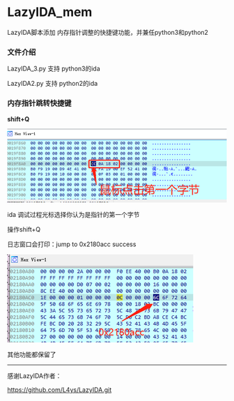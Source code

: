 # LazyIDA_mem
LazyIDA脚本添加 内存指针调整的快捷键功能，并兼任python3和python2

### 文件介绍

LazyIDA_3.py  支持 python3的ida

LazyIDA2.py    支持 python2的ida

### 内存指针跳转快捷键

**shift+Q**

![image-20220608114200488](./pic/image-20220608114200488.png)

ida 调试过程光标选择你认为是指针的第一个字节

操作shift+Q

日志窗口会打印：jump to 0x2180acc success  

![image-20220608114414810](./pic/image-20220608114414810.png)

其他功能都保留了



------

感谢LazyIDA作者：

https://github.com/L4ys/LazyIDA.git

​	
